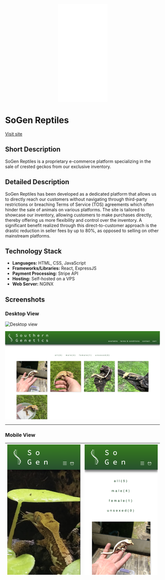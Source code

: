 <div align="center">
    <img src="/client/public/resources/logo.png" alt="SoGen">
</div>

# SoGen Reptiles
[Visit site](https://www.sogenreptiles.com)

## Short Description
SoGen Reptiles is a proprietary e-commerce platform specializing in the sale of crested geckos from our exclusive inventory.

## Detailed Description
SoGen Reptiles has been developed as a dedicated platform that allows us to directly reach our customers without navigating through third-party restrictions or breaching Terms of Service (TOS) agreements which often hinder the sale of animals on various platforms. The site is tailored to showcase our inventory, allowing customers to make purchases directly, thereby offering us more flexibility and control over the inventory. A significant benefit realized through this direct-to-customer approach is the drastic reduction in seller fees by up to 80%, as opposed to selling on other mainstream platforms.

## Technology Stack
- **Languages:** HTML, CSS, JavaScript
- **Frameworks/Libraries:** React, ExpressJS
- **Payment Processing:** Stripe API
- **Hosting:** Self-hosted on a VPS
- **Web Server:** NGINX

## Screenshots
### Desktop View

![Desktop view](/client/public/resources/desktop1.png)

![Desktop view](/client/public/resources/desktop2.png)

---

### Mobile View

| ![Mobile view](/client/public/resources/mobile1.png) | ![Mobile view](/client/public/resources/mobile2.png) |
|:---:|:---:|

